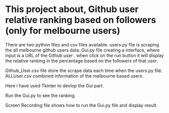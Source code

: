 
# This project about, Github user relative ranking based on followers (only for melbourne users)

There are two python files and csv files available. 
users.py file is scraping the all melbourne github users data. 
Gui.py file creating a interface, where input is a URL of the Github user . when click on the run button it will display the relative ranking in the percentage based on the followers of that user.

Github_User.csv file store the scrape data each time when the users.py file.
ALLUser.csv combined information of the melbourne based users.

Here i have used Tkinter to devlop the Gui part.

Run the Gui.py to see the ranking.

Screen Recording file shows how to run the Gui.py file and display result.
